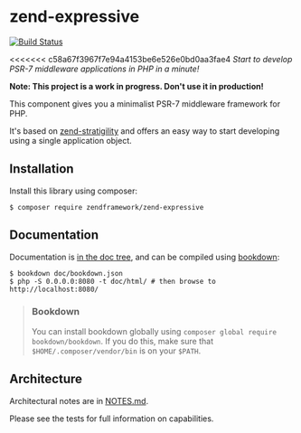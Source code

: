 # zend-expressive

[![Build Status](https://secure.travis-ci.org/zendframework/zend-expressive.svg?branch=master)](https://secure.travis-ci.org/zendframework/zend-expressive)

<<<<<<< c58a67f3967f7e94a4153be6e526e0bd0aa3fae4
*Start to develop PSR-7 middleware applications in PHP in a minute!*

**Note: This project is a work in progress. Don't use it in production!**

This component gives you a minimalist PSR-7 middleware framework for PHP.

It's based on [zend-stratigility](https://github.com/zendframework/zend-stratigility)
and offers an easy way to start developing using a single application object.

## Installation

Install this library using composer:

```console
$ composer require zendframework/zend-expressive
```

## Documentation

Documentation is [in the doc tree](doc/), and can be compiled using [bookdown](http://bookdown.io):

```console
$ bookdown doc/bookdown.json
$ php -S 0.0.0.0:8080 -t doc/html/ # then browse to http://localhost:8080/
```

> ### Bookdown
>
> You can install bookdown globally using `composer global require bookdown/bookdown`. If you do
> this, make sure that `$HOME/.composer/vendor/bin` is on your `$PATH`.

## Architecture

Architectural notes are in [NOTES.md](NOTES.md).

Please see the tests for full information on capabilities.
